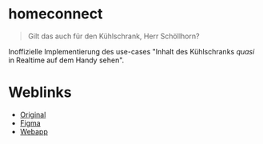 # homeconnect

> Gilt das auch für den Kühlschrank, Herr Schöllhorn?

Inoffizielle Implementierung des use-cases "Inhalt des Kühlschranks *quasi* in Realtime auf dem Handy sehen".

# Weblinks

- [Original](https://youtu.be/5EVf9a-nji4)
- [Figma](https://www.figma.com/file/rZGK06YEz8hBJKbGzTQDFX/homeconnect)
- [Webapp](https://www.homeconnect.bent.party)
